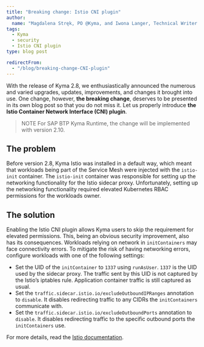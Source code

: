 ```yaml
---
title: "Breaking change: Istio CNI plugin"
author:
  name: "Magdalena Stręk, PO @Kyma, and Iwona Langer, Technical Writer @Kyma"
tags:
  - Kyma
  - security
  - Istio CNI plugin 
type: blog post 

redirectFrom:
  - "/blog/breaking-change-CNI-plugin"
---
```


<!-- overview -->
With the release of Kyma 2.8, we enthusiastically announced the numerous and varied upgrades, updates, improvements, and changes it brought into use. One change, however, **the breaking change**, deserves to be presented in its own blog post so that you do not miss it. Let us properly introduce **the Istio Container Network Interface (CNI) plugin**. 

> NOTE For SAP BTP Kyma Runtime, the change will be implemented with version 2.10.

 ## The problem
Before version 2.8, Kyma Istio was installed in a default way, which meant that workloads being part of the Service Mesh were injected with the `istio-init` container. The `istio-init` container was responsible for setting up the networking functionality for the Istio sidecar proxy. Unfortunately, setting up the networking functionality required elevated Kubernetes RBAC permissions for the workloads owner.

## The solution
Enabling the Istio CNI plugin allows Kyma users to skip the requirement for elevated permissions. This, being an obvious security improvement, also has its consequences. Workloads relying on network in `initContainers` may face connectivity errors. To mitigate the risk of having networking errors, configure workloads with one of the following settings:
- Set the UID of the `initContainer` to `1337` using `runAsUser`. `1337` is the UID used by the sidecar proxy. The traffic sent by this UID is not captured by the Istio’s iptables rule. Application container traffic is still captured as usual.
- Set the `traffic.sidecar.istio.io/excludeOutboundIPRanges` annotation to `disable`. It disables redirecting traffic to any CIDRs the `initContainers` communicate with.
- Set the `traffic.sidecar.istio.io/excludeOutboundPorts` annotation to `disable`. It disables redirecting traffic to the specific outbound ports the `initContainers` use.
 
For more details, read the [Istio documentation](https://istio.io/latest/docs/setup/additional-setup/cni/).
